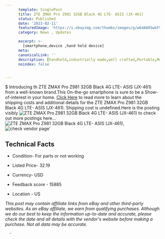```yaml
---
      template: SinglePost
      title: ZTE ZMAX Pro Z981 32GB Black 4G LTE- ASIS (JX-461)
      status: Published
      date: '2023-02-11'
      featuredImage: 'https://i.ebayimg.com/thumbs/images/g/w64AAOSwkFVjnJm3/s-l225.jpg'
      category: News , Updates

      excerpt: >-
        [smartphone,device ,hand held device]
      meta:
      canonicalLink: ''
      description: [handheld,industrially made,well crafted,Portable,Mobile,Compact,Convenient,Lightweight,Maneuverable,Man-portable,Miniature,Carriable,Hand-held,Light,Holdable,Transportable,Mobile device,Pocket-sized,On-the-go,Wireless,Cordless,Compact size,Convenient size, smartphone,device ,hand held device]
      noindex: false
      

---
```

$
      Introducing th ZTE ZMAX Pro Z981 32GB Black 4G LTE- ASIS (JX-461) from a well-known brand.This On-the-go smartphone is sure to be a Show-of-interest in your home. [Click Here](https://www.ebay.com/itm/144859303198?hash=item21ba498d1e%3Ag%3Aw64AAOSwkFVjnJm3&mkevt=1&mkcid=1&mkrid=711-53200-19255-0&campid=%253CePNCampaignId%253E&customid=%253CreferenceId%253E&toolid=10049) to read more to learn about the shipping costs and additional details for the ZTE ZMAX Pro Z981 32GB Black 4G LTE- ASIS (JX-461). Shipping cost is undefined.Here is the posting visibly ![ZTE ZMAX Pro Z981 32GB Black 4G LTE- ASIS (JX-461)](https://i.ebayimg.com/thumbs/images/g/w64AAOSwkFVjnJm3/s-l225.jpg) to check out more postings here... ![ZTE ZMAX Pro Z981 32GB Black 4G LTE- ASIS (JX-461)](https://i.ebayimg.com/images/g/w64AAOSwkFVjnJm3/s-l1600.jpg), ![check vendor page](https://origin-galleryplus.ebayimg.com/ws/web/144859303198_2_0_1/225x225.jpg,https://origin-galleryplus.ebayimg.com/ws/web/144859303198_3_0_1/225x225.jpg,https://origin-galleryplus.ebayimg.com/ws/web/144859303198_4_0_1/225x225.jpg)'

      

 ## Technical Facts 



     
      

 - Condition- For parts or not working 


      

 - Listed Price- 32.19 


      

 - Currency- USD 


      

 - Feedback score - 15885 


      

 - Location - US 


      
      

 *_This post may contain affiliate links from eBay and other third-party websites. As an eBay affiliate, we earn from qualifying purchases. Although we do our best to keep the information up-to-date and accurate, please check the date and all details with the vendor's website before making a purchase. Not all data may be accurate._*




      -
